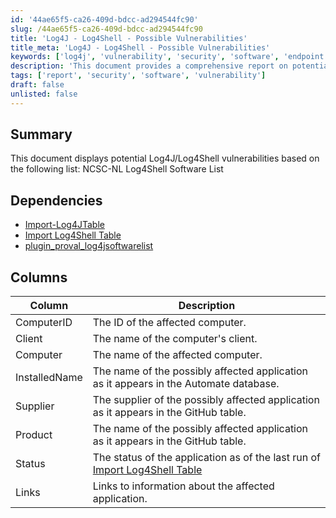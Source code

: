 ```yaml
---
id: '44ae65f5-ca26-409d-bdcc-ad294544fc90'
slug: /44ae65f5-ca26-409d-bdcc-ad294544fc90
title: 'Log4J - Log4Shell - Possible Vulnerabilities'
title_meta: 'Log4J - Log4Shell - Possible Vulnerabilities'
keywords: ['log4j', 'vulnerability', 'security', 'software', 'endpoint']
description: 'This document provides a comprehensive report on potential Log4J/Log4Shell vulnerabilities, detailing affected applications based on a curated list from GitHub. It includes dependencies for endpoint protection and outlines the relevant columns for tracking vulnerabilities.'
tags: ['report', 'security', 'software', 'vulnerability']
draft: false
unlisted: false
---
```


## Summary

This document displays potential Log4J/Log4Shell vulnerabilities based on the following list: NCSC-NL Log4Shell Software List

## Dependencies

- [Import-Log4JTable](/docs/a9db2857-d76e-4c63-8916-80ed141dc5b5)
- [Import Log4Shell Table](/docs/c3342117-53c8-48de-9831-27cd7da77c00)
- [plugin_proval_log4jsoftwarelist](/docs/f78c8a37-448e-4a52-b475-412b0625edde)

## Columns

| Column        | Description                                                                                                              |
| ------------- | ------------------------------------------------------------------------------------------------------------------------ |
| ComputerID    | The ID of the affected computer.                                                                                         |
| Client        | The name of the computer's client.                                                                                       |
| Computer      | The name of the affected computer.                                                                                       |
| InstalledName | The name of the possibly affected application as it appears in the Automate database.                                    |
| Supplier      | The supplier of the possibly affected application as it appears in the GitHub table.                                     |
| Product       | The name of the possibly affected application as it appears in the GitHub table.                                         |
| Status        | The status of the application as of the last run of [Import Log4Shell Table](/docs/c3342117-53c8-48de-9831-27cd7da77c00) |
| Links         | Links to information about the affected application.                                                                     |
